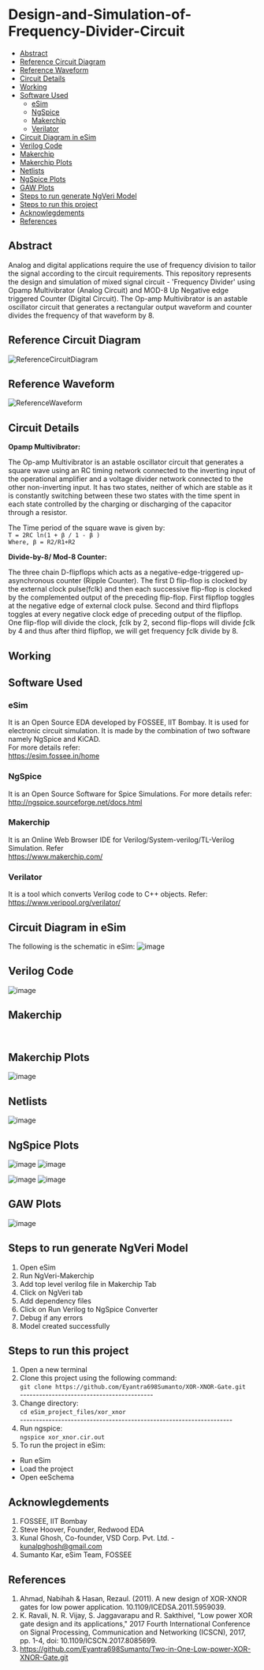 # Design-and-Simulation-of-Frequency-Divider-Circuit

- [Abstract](#abstract)
- [Reference Circuit Diagram](#reference-circuit-diagram)
- [Reference Waveform](#reference-waveform)
- [Circuit Details](#circuit-details)
- [Working](#Working)
- [Software Used](#software-used)
  * [eSim](#esim)
  * [NgSpice](#ngspice)
  * [Makerchip](#makerchip)
  * [Verilator](#verilator)
- [Circuit Diagram in eSim](#circuit-diagram-in-esim)
- [Verilog Code](#verilog-code)
- [Makerchip](#makerchip-1)
- [Makerchip Plots](#makerchip-plots)
- [Netlists](#netlists)
- [NgSpice Plots](#ngspice-plots)
- [GAW Plots](#gaw-plots)
- [Steps to run generate NgVeri Model](#steps-to-run-generate-ngveri-model)
- [Steps to run this project](#steps-to-run-this-project)
- [Acknowlegdements](#acknowlegdements)
- [References](#references)


## Abstract
Analog and digital applications require the use of frequency division to tailor the signal according to the circuit requirements.
This repository represents the design and simulation of mixed signal circuit -  'Frequency Divider' using Opamp Multivibrator (Analog Circuit) and MOD-8 Up Negative edge triggered Counter (Digital Circuit).  The Op-amp Multivibrator is an astable oscillator circuit that generates a rectangular output waveform and counter divides the frequency of that waveform by 8. 

## Reference Circuit Diagram
![ReferenceCircuitDiagram](https://user-images.githubusercontent.com/92450677/157455957-69a5543c-ce6f-4f3b-806e-797c3ddab812.png)

## Reference Waveform
![ReferenceWaveform](https://user-images.githubusercontent.com/92450677/157457082-d73ef634-d8c5-4d32-a55c-9189b1765b3e.jpg)

## Circuit Details

**Opamp Multivibrator:**

The Op-amp Multivibrator is an astable oscillator circuit that generates a square wave using an RC timing network connected to the inverting input of the operational amplifier and a voltage divider network connected to the other non-inverting input.
It has two states, neither of which are stable as it is constantly switching between these two states with the time spent in each state controlled by the charging or discharging of the capacitor through a resistor.

The Time period of the square wave is given by:<br>
```T = 2RC ln(1 + β / 1 - β )``` <br>
```Where, β = R2/R1+R2```

**Divide-by-8/ Mod-8 Counter:**

The three chain D-flipflops which acts as a negative-edge-triggered up-asynchronous counter (Ripple Counter).
The first D flip-flop is clocked by the external clock pulse(fclk) and then each successive flip-flop is clocked by the complemented output of the preceding flip-flop. First flipflop toggles at the negative edge of external clock pulse. Second and third flipflops toggles at every negative clock edge of preceding output of the flipflop.
One flip-flop will divide the clock, ƒclk by 2, second flip-flops will divide ƒclk by 4 and thus after third flipflop, we will get frequency ƒclk divide by 8.

## Working

## Software Used
### eSim
It is an Open Source EDA developed by FOSSEE, IIT Bombay. It is used for electronic circuit simulation. It is made by the combination of two software namely NgSpice and KiCAD.
</br>
For more details refer:
</br>
https://esim.fossee.in/home
### NgSpice
It is an Open Source Software for Spice Simulations. For more details refer:
</br>
http://ngspice.sourceforge.net/docs.html
### Makerchip
It is an Online Web Browser IDE for Verilog/System-verilog/TL-Verilog Simulation. Refer
</br> https://www.makerchip.com/
### Verilator
It is a tool which converts Verilog code to C++ objects. Refer:
https://www.veripool.org/verilator/

## Circuit Diagram in eSim
The following is the schematic in eSim:
![image]()
## Verilog Code
![image]()
## Makerchip
```


```
## Makerchip Plots
![image]()

## Netlists
![image]()
## NgSpice Plots
![image]()
![image]()

![image]()
![image]()
## GAW Plots
![image]()
## Steps to run generate NgVeri Model
1. Open eSim
2. Run NgVeri-Makerchip 
3. Add top level verilog file in Makerchip Tab
4. Click on NgVeri tab
5. Add dependency files
6. Click on Run Verilog to NgSpice Converter
7. Debug if any errors
8. Model created successfully
## Steps to run this project
1. Open a new terminal
2. Clone this project using the following command:</br>
```git clone https://github.com/Eyantra698Sumanto/XOR-XNOR-Gate.git ```</br>  ------------------------------------------
3. Change directory:</br>
```cd eSim_project_files/xor_xnor```</br>  -------------------------------------------------------------------
4. Run ngspice:</br>
```ngspice xor_xnor.cir.out```</br>
5. To run the project in eSim:

  - Run eSim</br>
  - Load the project</br>
  - Open eeSchema</br>
## Acknowlegdements
1. FOSSEE, IIT Bombay
2. Steve Hoover, Founder, Redwood EDA
3. Kunal Ghosh, Co-founder, VSD Corp. Pvt. Ltd. - kunalpghosh@gmail.com
4. Sumanto Kar, eSim Team, FOSSEE

## References
1. Ahmad, Nabihah & Hasan, Rezaul. (2011). A new design of XOR-XNOR gates for low power application. 10.1109/ICEDSA.2011.5959039. 
2. K. Ravali, N. R. Vijay, S. Jaggavarapu and R. Sakthivel, "Low power XOR gate design and its applications," 2017 Fourth International Conference on Signal Processing, Communication and Networking (ICSCN), 2017, pp. 1-4, doi: 10.1109/ICSCN.2017.8085699.
3. https://github.com/Eyantra698Sumanto/Two-in-One-Low-power-XOR-XNOR-Gate.git


